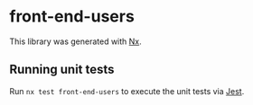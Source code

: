 # front-end-users

This library was generated with [Nx](https://nx.dev).

## Running unit tests

Run `nx test front-end-users` to execute the unit tests via [Jest](https://jestjs.io).
